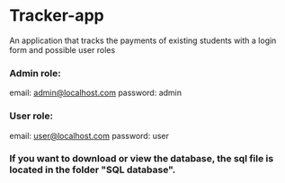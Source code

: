 # Tracker-app
An application that tracks the payments of existing students with a login form and possible user roles

### Admin role:
email: admin@localhost.com
password: admin

### User role:
email: user@localhost.com
password: user


### If you want to download or view the database, the sql file is located in the folder "SQL database".
